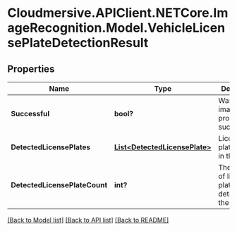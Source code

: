 # Cloudmersive.APIClient.NETCore.ImageRecognition.Model.VehicleLicensePlateDetectionResult
## Properties

Name | Type | Description | Notes
------------ | ------------- | ------------- | -------------
**Successful** | **bool?** | Was the image processed successfully? | [optional] 
**DetectedLicensePlates** | [**List&lt;DetectedLicensePlate&gt;**](DetectedLicensePlate.md) | License plates found in the image | [optional] 
**DetectedLicensePlateCount** | **int?** | The number of license plates detected in the image | [optional] 

[[Back to Model list]](../README.md#documentation-for-models) [[Back to API list]](../README.md#documentation-for-api-endpoints) [[Back to README]](../README.md)

